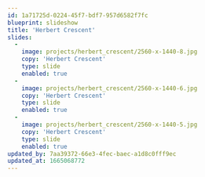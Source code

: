 ```yaml
---
id: 1a71725d-0224-45f7-bdf7-957d6582f7fc
blueprint: slideshow
title: 'Herbert Crescent'
slides:
  -
    image: projects/herbert_crescent/2560-x-1440-8.jpg
    copy: 'Herbert Crescent'
    type: slide
    enabled: true
  -
    image: projects/herbert_crescent/2560-x-1440-6.jpg
    copy: 'Herbert Crescent'
    type: slide
    enabled: true
  -
    image: projects/herbert_crescent/2560-x-1440-5.jpg
    copy: 'Herbert Crescent'
    type: slide
    enabled: true
updated_by: 7aa39372-66e3-4fec-baec-a1d8c0fff9ec
updated_at: 1665068772
---
```

